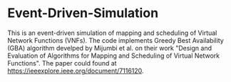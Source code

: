 # Event-Driven-Simulation
This is an event-driven simulation of mapping and scheduling of Virtual Network Functions (VNFs). The code implements Greedy Best Availability (GBA) algorithm develped by Mijumbi et al. on their work "Design and Evaluation of Algorithms for Mapping
and Scheduling of Virtual Network Functions". The paper could found at https://ieeexplore.ieee.org/document/7116120.
